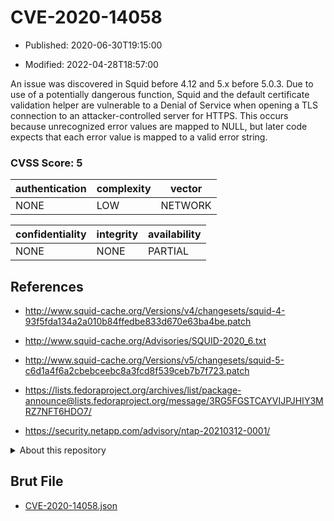# CVE-2020-14058

- Published: 2020-06-30T19:15:00

- Modified: 2022-04-28T18:57:00

An issue was discovered in Squid before 4.12 and 5.x before 5.0.3. Due to use of a potentially dangerous function, Squid and the default certificate validation helper are vulnerable to a Denial of Service when opening a TLS connection to an attacker-controlled server for HTTPS. This occurs because unrecognized error values are mapped to NULL, but later code expects that each error value is mapped to a valid error string.

### CVSS Score: **5**

| authentication | complexity | vector |
| --- | --- | --- |
| NONE | LOW | NETWORK |

| confidentiality | integrity | availability |
| --- | --- | --- |
| NONE | NONE | PARTIAL |

## References

* http://www.squid-cache.org/Versions/v4/changesets/squid-4-93f5fda134a2a010b84ffedbe833d670e63ba4be.patch

* http://www.squid-cache.org/Advisories/SQUID-2020_6.txt

* http://www.squid-cache.org/Versions/v5/changesets/squid-5-c6d1a4f6a2cbebceebc8a3fcd8f539ceb7b7f723.patch

* https://lists.fedoraproject.org/archives/list/package-announce@lists.fedoraproject.org/message/3RG5FGSTCAYVIJPJHIY3MRZ7NFT6HDO7/

* https://security.netapp.com/advisory/ntap-20210312-0001/

<details>
<summary>About this repository</summary> 

  This repository is part of the project [Live Hack CVE](https://github.com/Live-Hack-CVE). Main website can be found [www.live-hack.org](https://www.live-hack.org) 
  
  Made by [Sn0wAlice](https://github.com/Sn0wAlice) for the people that care about security and need to have a feed of the latest CVEs. Hope you enjoy it, don't forget to star the repo and follow me on [Twitter](https://twitter.com/Sn0wAlice) and [Github](https://github.com/Sn0wAlice). And that is my [personnal website](https://www.alice-snow.me/)

  - [Home Page](https://github.com/Live-Hack-CVE)
  - [Framework](https://github.com/Live-Hack-CVE/cve-framework)
  - [CVE database](https://github.com/Live-Hack-CVE/full_database)
  - [Changelog](https://github.com/Live-Hack-CVE/Changelog)
</details>

## Brut File

* [CVE-2020-14058.json](https://raw.githubusercontent.com/Live-Hack-CVE/full_database/main/cves/2020/CVE-2020-14058.json)

